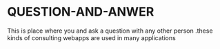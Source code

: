 # QUESTION-AND-ANWER
This is place where you and ask a question with any other person .these kinds of consulting webapps are used in many applications
